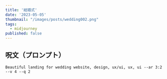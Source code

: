 ```yaml
---
title: '結婚式'
date: '2023-05-05'
thumbnail: "/images/posts/wedding002.png"
tags:
  - midjourney
published: false
---
```


## 呪文（プロンプト）
```
Beautiful landing for wedding website, design, ux/ui, ux, ui --ar 3:2 --v 4 --q 2
```